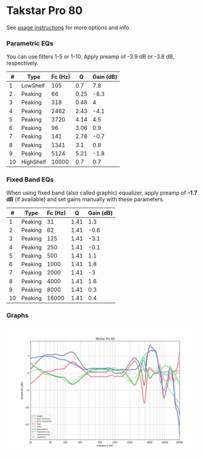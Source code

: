# Takstar Pro 80
See [usage instructions](https://github.com/jaakkopasanen/AutoEq#usage) for more options and info.

### Parametric EQs
You can use filters 1-5 or 1-10. Apply preamp of -3.9 dB or -3.8 dB, respectively.

|   # | Type      |   Fc (Hz) |    Q |   Gain (dB) |
|-----|-----------|-----------|------|-------------|
|   1 | LowShelf  |       105 | 0.7  |         7.8 |
|   2 | Peaking   |        66 | 0.25 |        -8.3 |
|   3 | Peaking   |       318 | 0.48 |         4   |
|   4 | Peaking   |      2462 | 2.43 |        -4.1 |
|   5 | Peaking   |      3720 | 4.14 |         4.5 |
|   6 | Peaking   |        96 | 3.06 |         0.9 |
|   7 | Peaking   |       141 | 2.78 |        -0.7 |
|   8 | Peaking   |      1341 | 3.1  |         0.8 |
|   9 | Peaking   |      5124 | 5.21 |        -1.8 |
|  10 | HighShelf |     10000 | 0.7  |         0.7 |

### Fixed Band EQs
When using fixed band (also called graphic) equalizer, apply preamp of **-1.7 dB** (if available) and set gains manually with these parameters.

|   # | Type    |   Fc (Hz) |    Q |   Gain (dB) |
|-----|---------|-----------|------|-------------|
|   1 | Peaking |        31 | 1.41 |         1.3 |
|   2 | Peaking |        62 | 1.41 |        -0.6 |
|   3 | Peaking |       125 | 1.41 |        -3.1 |
|   4 | Peaking |       250 | 1.41 |        -0.1 |
|   5 | Peaking |       500 | 1.41 |         1.1 |
|   6 | Peaking |      1000 | 1.41 |         1.8 |
|   7 | Peaking |      2000 | 1.41 |        -3   |
|   8 | Peaking |      4000 | 1.41 |         1.6 |
|   9 | Peaking |      8000 | 1.41 |         0.3 |
|  10 | Peaking |     16000 | 1.41 |         0.4 |

### Graphs
![](./Takstar%20Pro%2080.png)
